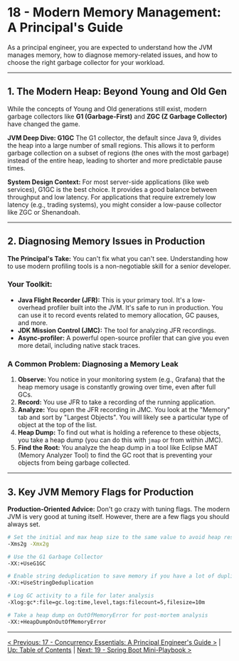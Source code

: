 # 18 - Modern Memory Management: A Principal's Guide

As a principal engineer, you are expected to understand how the JVM manages memory, how to diagnose memory-related issues, and how to choose the right garbage collector for your workload.

---

## 1. The Modern Heap: Beyond Young and Old Gen

While the concepts of Young and Old generations still exist, modern garbage collectors like **G1 (Garbage-First)** and **ZGC (Z Garbage Collector)** have changed the game.

**JVM Deep Dive: G1GC**
The G1 collector, the default since Java 9, divides the heap into a large number of small regions. This allows it to perform garbage collection on a subset of regions (the ones with the most garbage) instead of the entire heap, leading to shorter and more predictable pause times.

**System Design Context:**
For most server-side applications (like web services), G1GC is the best choice. It provides a good balance between throughput and low latency. For applications that require extremely low latency (e.g., trading systems), you might consider a low-pause collector like ZGC or Shenandoah.

---

## 2. Diagnosing Memory Issues in Production

**The Principal's Take:** You can't fix what you can't see. Understanding how to use modern profiling tools is a non-negotiable skill for a senior developer.

### Your Toolkit:
*   **Java Flight Recorder (JFR):** This is your primary tool. It's a low-overhead profiler built into the JVM. It's safe to run in production. You can use it to record events related to memory allocation, GC pauses, and more.
*   **JDK Mission Control (JMC):** The tool for analyzing JFR recordings.
*   **Async-profiler:** A powerful open-source profiler that can give you even more detail, including native stack traces.

### A Common Problem: Diagnosing a Memory Leak
1.  **Observe:** You notice in your monitoring system (e.g., Grafana) that the heap memory usage is constantly growing over time, even after full GCs.
2.  **Record:** You use JFR to take a recording of the running application.
3.  **Analyze:** You open the JFR recording in JMC. You look at the "Memory" tab and sort by "Largest Objects". You will likely see a particular type of object at the top of the list.
4.  **Heap Dump:** To find out what is holding a reference to these objects, you take a heap dump (you can do this with `jmap` or from within JMC).
5.  **Find the Root:** You analyze the heap dump in a tool like Eclipse MAT (Memory Analyzer Tool) to find the GC root that is preventing your objects from being garbage collected.

---

## 3. Key JVM Memory Flags for Production

**Production-Oriented Advice:** Don't go crazy with tuning flags. The modern JVM is very good at tuning itself. However, there are a few flags you should always set.

```bash
# Set the initial and max heap size to the same value to avoid heap resizing pauses
-Xms2g -Xmx2g

# Use the G1 Garbage Collector
-XX:+UseG1GC

# Enable string deduplication to save memory if you have a lot of duplicate strings
-XX:+UseStringDeduplication

# Log GC activity to a file for later analysis
-Xlog:gc*:file=gc.log:time,level,tags:filecount=5,filesize=10m

# Take a heap dump on OutOfMemoryError for post-mortem analysis
-XX:+HeapDumpOnOutOfMemoryError
```

---
[< Previous: 17 - Concurrency Essentials: A Principal Engineer's Guide >](./17-concurrency-essentials.md) | [Up: Table of Contents](./README.md) | [Next: 19 - Spring Boot Mini-Playbook >](./19-spring-boot-playbook.md)
